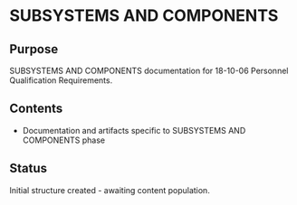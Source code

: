 # SUBSYSTEMS AND COMPONENTS

## Purpose
SUBSYSTEMS AND COMPONENTS documentation for 18-10-06 Personnel Qualification Requirements.

## Contents
- Documentation and artifacts specific to SUBSYSTEMS AND COMPONENTS phase

## Status
Initial structure created - awaiting content population.
